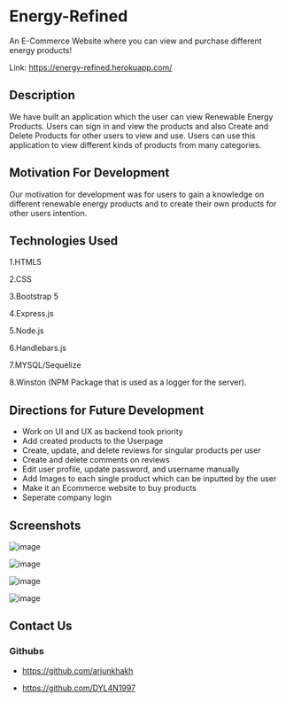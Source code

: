 # Energy-Refined
An E-Commerce Website where you can view and purchase different energy products!

Link: https://energy-refined.herokuapp.com/

## Description 

We have built an application which the user can view Renewable Energy Products. Users can sign in and view the products and also Create and Delete Products for other users to view and use. Users can use this application to view different kinds of products from many categories.

## Motivation For Development 
Our motivation for development was for users to gain a knowledge on different renewable energy products and to create their own products for other users intention.

## Technologies Used
1.HTML5 

2.CSS 

3.Bootstrap 5 

4.Express.js 

5.Node.js 

6.Handlebars.js 

7.MYSQL/Sequelize 

8.Winston (NPM Package that is used as a logger for the server).

## Directions for Future Development
* Work on UI and UX as backend took priority
* Add created products to the Userpage
* Create, update, and delete reviews for singular products per user
* Create and delete comments on reviews
* Edit user profile, update password, and username manually
* Add Images to each single product which can be inputted by the user
* Make it an Ecommerce website to buy products
* Seperate company login

## Screenshots

![image](https://user-images.githubusercontent.com/44465378/163885707-9654a6af-fd77-4e83-83bb-681e855bdcee.png)

![image](https://user-images.githubusercontent.com/44465378/163885726-47e05e8a-6a08-42b6-bfa7-ab5da5159146.png)

![image](https://user-images.githubusercontent.com/44465378/163885743-6ed3ab33-54e7-482a-b070-d7a87c1a548a.png)

![image](https://user-images.githubusercontent.com/44465378/163885757-6efe2b00-02a7-430e-ad8b-a0a2d998a91b.png)


## Contact Us

### Githubs

* https://github.com/arjunkhakh

* https://github.com/DYL4N1997



